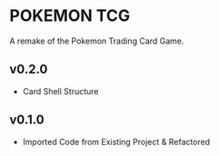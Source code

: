 # POKEMON TCG

A remake of the Pokemon Trading Card Game.

## v0.2.0
* Card Shell Structure

## v0.1.0
* Imported Code from Existing Project & Refactored
